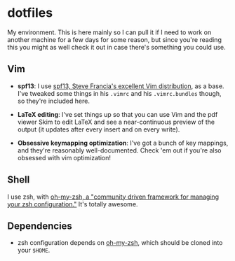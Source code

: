 dotfiles
========

My environment. This is here mainly so I can pull it if I need to work on another machine for a few days for some reason, but since you're reading this you might as well check it out in case there's something you could use.

Vim
---

- **spf13**:
I use [spf13, Steve Francia's excellent Vim distribution][1], as a base. I've tweaked some things in his `.vimrc` and his `.vimrc.bundles` though, so they're included here.

- **LaTeX editing**:
I've set things up so that you can use Vim and the pdf viewer Skim to edit LaTeX and see a near-continuous preview of the output (it updates after every insert and on every write).

- **Obsessive keymapping optimization**:
I've got a bunch of key mappings, and they're reasonably well-documented. Check 'em out if you're also obsessed with vim optimization!

Shell
----

I use zsh, with [oh-my-zsh, a "community driven framework for managing your zsh configuration."][2] It's totally awesome.

Dependencies
------------

 - zsh configuration depends on [oh-my-zsh][2], which should be cloned into your `$HOME`.

[1]: https://github.com/spf13/spf13-vim "spf13-vim"
[2]: https://github.com/spf13/spf13-vi://github.com/robbyrussell/oh-my-zsh "oh-my-zsh"
